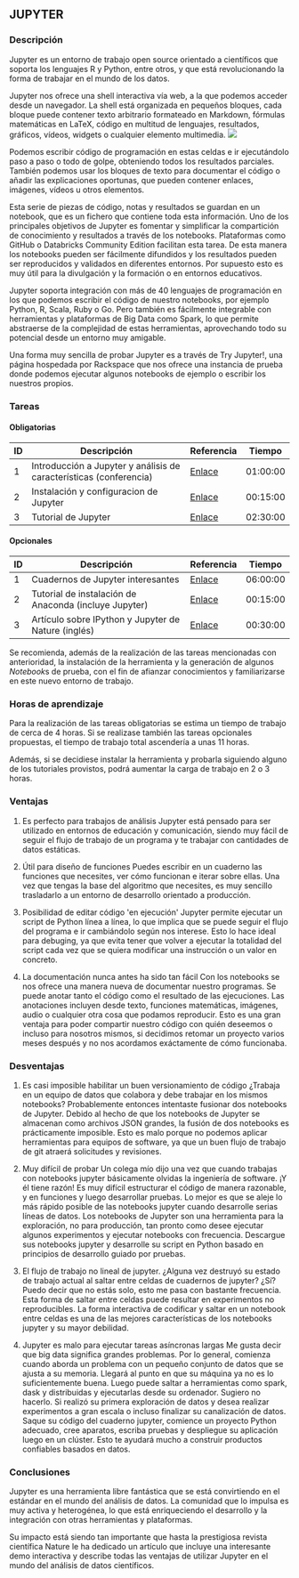 ##  JUPYTER

### Descripción
Jupyter es un entorno de trabajo open source orientado a científicos que soporta los lenguajes R y Python, entre otros, y que está revolucionando la forma de trabajar en el mundo de los datos.

Jupyter nos ofrece una shell interactiva vía web, a la que podemos acceder desde un navegador. La shell está organizada en pequeños bloques, cada bloque puede contener texto arbitrario formateado en Markdown, fórmulas matemáticas en LaTeX, código en multitud de lenguajes, resultados, gráficos, vídeos, widgets o cualquier elemento multimedia.
![](https://i.imgur.com/0nYZwTP.png)

Podemos escribir código de programación en estas celdas e ir ejecutándolo paso a paso o todo de golpe, obteniendo todos los resultados parciales. También podemos usar los bloques de texto para documentar el código o añadir las explicaciones oportunas, que pueden contener enlaces, imágenes, vídeos u otros elementos.

Esta serie de piezas de código, notas y resultados se guardan en un notebook, que es un fichero que contiene toda esta información. Uno de los principales objetivos de Jupyter es fomentar y simplificar la compartición de conocimiento y resultados a través de los notebooks. Plataformas como GitHub o Databricks Community Edition facilitan esta tarea. De esta manera los notebooks pueden ser fácilmente difundidos y los resultados pueden ser reproducidos y validados en diferentes entornos. Por supuesto esto es muy útil para la divulgación y la formación o en entornos educativos.

Jupyter soporta integración con más de 40 lenguajes de programación en los que podemos escribir el código de nuestro notebooks, por ejemplo Python, R, Scala, Ruby o Go. Pero también es fácilmente integrable con herramientas y plataformas de Big Data como Spark, lo que permite abstraerse de la complejidad de estas herramientas, aprovechando todo su potencial desde un entorno muy amigable.

Una forma muy sencilla de probar Jupyter es a través de Try Jupyter!, una página hospedada por Rackspace que nos ofrece una instancia de prueba donde podemos ejecutar algunos notebooks de ejemplo o escribir los nuestros propios.

### Tareas

#### Obligatorias

ID      | Descripción | Referencia | Tiempo  |
--------| ----------- | ---------- | ------- |
1  | Introducción a Jupyter y análisis de características (conferencia) |[Enlace](https://www.youtube.com/watch?v=LCngGEzzzkc) | 01:00:00 |
2  | Instalación y configuracion de Jupyter        | [Enlace](https://www.youtube.com/watch?v=mPkC0FJJRvw) | 00:15:00|
3  | Tutorial de Jupyter        | [Enlace](https://www.youtube.com/watch?v=Gzun8PpyBCo) | 02:30:00|

#### Opcionales

ID      | Descripción | Referencia | Tiempo  |
--------| ----------- | ---------- | ------- |
1  | Cuadernos de Jupyter interesantes        | [Enlace](https://github.com/jupyter/jupyter/wiki/A-gallery-of-interesting-Jupyter-Notebooks) | 06:00:00|
2 | Tutorial de instalación de Anaconda (incluye Jupyter) | [Enlace](https://www.youtube.com/watch?v=52h3r_lROGY) | 00:15:00 |
3 | Artículo sobre IPython y Jupyter de Nature (inglés) | [Enlace](https://www.nature.com/news/interactive-notebooks-sharing-the-code-1.16261) | 00:30:00 | 

Se recomienda, además de la realización de las tareas mencionadas con anterioridad, la instalación de la herramienta y la generación de algunos *Notebook*s de prueba, con el fin de afianzar conocimientos y familiarizarse en este nuevo entorno de trabajo.

### Horas de aprendizaje

Para la realización de las tareas obligatorias se estima un tiempo de trabajo de cerca de 4 horas. Si se realizase también las tareas opcionales propuestas, el tiempo de trabajo total ascendería a unas 11 horas.

Además, si se decidiese instalar la herramienta y probarla siguiendo alguno de los tutoriales provistos, podrá aumentar la carga de trabajo en 2 o 3 horas.

### Ventajas
1. Es perfecto para trabajos de análisis
Jupyter está pensado para ser utilizado en entornos de educación y comunicación, siendo muy fácil de seguir el flujo de trabajo de un programa y te trabajar con cantidades de datos estáticas.
 
2. Útil para diseño de funciones
Puedes escribir en un cuaderno las funciones que necesites, ver cómo funcionan e iterar sobre ellas. Una vez que tengas la base del algoritmo que necesites, es muy sencillo trasladarlo a un entorno de desarrollo orientado a producción.

3. Posibilidad de editar código 'en ejecución'
Jupyter permite ejecutar un script de Python línea a línea, lo que implica que se puede seguir el flujo del programa e ir cambiándolo según nos interese. Esto lo hace ideal para debuging, ya que evita tener que volver a ejecutar la totalidad del script cada vez que se quiera modificar una instrucción o un valor en concreto.

4. La documentación nunca antes ha sido tan fácil
Con los notebooks se nos ofrece una manera nueva de documentar nuestro programas. Se puede anotar tanto el código como el resultado de las ejecuciones. Las anotaciones incluyen desde texto, funciones matemáticas, imágenes, audio o cualquier otra cosa que podamos reproducir. Esto es una gran ventaja para poder compartir nuestro código con quién deseemos o incluso para nosotros mismos, si decidimos retomar un proyecto varios meses después y no nos acordamos exáctamente de cómo funcionaba.
### Desventajas
1. Es casi imposible habilitar un buen versionamiento de código
¿Trabaja en un equipo de datos que colabora y debe trabajar en los mismos notebooks? Probablemente entonces intentaste fusionar dos notebooks de Jupyter. Debido al hecho de que los notebooks de Jupyter se almacenan como archivos JSON grandes, la fusión de dos notebooks es prácticamente imposible. Esto es malo porque no podemos aplicar herramientas para equipos de software, ya que un buen flujo de trabajo de git atraerá solicitudes y revisiones.

2. Muy difícil de probar
Un colega mío dijo una vez que cuando trabajas con notebooks jupyter básicamente olvidas la ingeniería de software. ¡Y él tiene razón! Es muy difícil estructurar el código de manera razonable, y en funciones y luego desarrollar pruebas. Lo mejor es que se aleje lo más rápido posible de las notebooks jupyter cuando desarrolle serias líneas de datos. Los notebooks de Jupyter son una herramienta para la exploración, no para producción, tan pronto como desee ejecutar algunos experimentos y ejecutar notebooks con frecuencia. Descargue sus notebooks jupyter y desarrolle su script en Python basado en principios de desarrollo guiado por pruebas.

3. El flujo de trabajo no lineal de jupyter.
¿Alguna vez destruyó su estado de trabajo actual al saltar entre celdas de cuadernos de jupyter? ¿Sí? Puedo decir que no estás solo, esto me pasa con bastante frecuencia. Esta forma de saltar entre celdas puede resultar en experimentos no reproducibles. La forma interactiva de codificar y saltar en un notebook entre celdas es una de las mejores características de los notebooks jupyter y su mayor debilidad.

4. Jupyter es malo para ejecutar tareas asíncronas largas
Me gusta decir que big data significa grandes problemas. Por lo general, comienza cuando aborda un problema con un pequeño conjunto de datos que se ajusta a su memoria. Llegará al punto en que su máquina ya no es lo suficientemente buena. Luego puede saltar a herramientas como spark, dask y distribuidas y ejecutarlas desde su ordenador. Sugiero no hacerlo. Si realizó su primera exploración de datos y desea realizar experimentos a gran escala o incluso finalizar su canalización de datos. Saque su código del cuaderno jupyter, comience un proyecto Python adecuado, cree aparatos, escriba pruebas y despliegue su aplicación luego en un clúster. Esto te ayudará mucho a construir productos confiables basados en datos.

### Conclusiones
Jupyter es una herramienta libre fantástica que se está convirtiendo en el estándar en el mundo del análisis de datos. La comunidad que lo impulsa es muy activa y heterogénea, lo que está enriqueciendo el desarrollo y la integración con otras herramientas y plataformas.

Su impacto está siendo tan importante que hasta la prestigiosa revista científica Nature le ha dedicado un artículo que incluye una interesante demo interactiva y describe todas las ventajas de utilizar Jupyter en el mundo del análisis de datos científicos.
